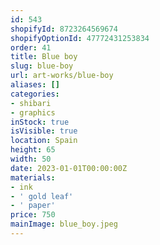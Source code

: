 ```yaml
---
id: 543
shopifyId: 8723264569674
shopifyOptionId: 47772431253834
order: 41
title: Blue boy
slug: blue-boy
url: art-works/blue-boy
aliases: []
categories:
- shibari
- graphics
inStock: true
isVisible: true
location: Spain
height: 65
width: 50
date: 2023-01-01T00:00:00Z
materials:
- ink
- ' gold leaf'
- ' paper'
price: 750
mainImage: blue_boy.jpeg
---
```

